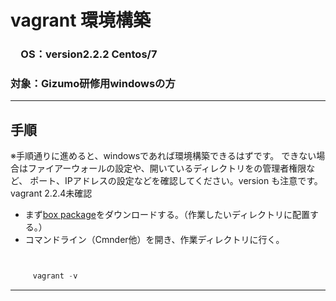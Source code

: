 # vagrant 環境構築
### 　OS：version2.2.2 Centos/7 
### 対象：Gizumo研修用windowsの方

---

## 手順

※手順通りに進めると、windowsであれば環境構築できるはずです。
できない場合はファイアーウォールの設定や、開いているディレクトリをの管理者権限など、
ポート、IPアドレスの設定などを確認してください。version も注意です。vagrant 2.2.4未確認

- まず[box package]()をダウンロードする。（作業したいディレクトリに配置する。）
- コマンドライン（Cmnder他）を開き、作業ディレクトリに行く。

![]()

```js

     vagrant -v

```


---
